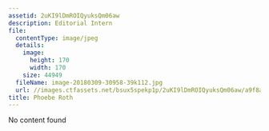 ```yaml
---
assetid: 2uKI9lDmROIQyuksQm06aw
description: Editorial Intern
file:
  contentType: image/jpeg
  details:
    image:
      height: 170
      width: 170
    size: 44949
  fileName: image-20180309-30958-39k112.jpg
  url: //images.ctfassets.net/bsux5spekp1p/2uKI9lDmROIQyuksQm06aw/a9f8a01b37fc47cd12216ba6174b05fe/image-20180309-30958-39k112.jpg
title: Phoebe Roth
---
```

No content found